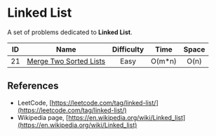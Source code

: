 # Linked List

A set of problems dedicated to **Linked List**.

|  ID   |                                      Name                                       | Difficulty |  Time  | Space |
| :---: | :-----------------------------------------------------------------------------: | :--------: | :----: | :---: |
|  21   | [Merge Two Sorted Lists](https://leetcode.com/problems/merge-two-sorted-lists/) |    Easy    | O(m*n) | O(n)  |

## References

* LeetCode, [https://leetcode.com/tag/linked-list/](https://leetcode.com/tag/linked-list/)
* Wikipedia page, [https://en.wikipedia.org/wiki/Linked_list](https://en.wikipedia.org/wiki/Linked_list)